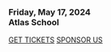 <div class="text-center text-[#f9f3e6] twokay-font-freshman uppercase">
  <h3 class="block text-2xl sm:text-3xl tracking-widest mb-8">
    Friday, May 17, 2024 <br/>
    <span class="cursor-help inline-block" title="15 N Cheyenne Ave, Tulsa, OK 74103">Atlas School</span>
  </h3>

  <div class="flex gap-4 flex-col sm:flex-row max-w-xs sm:max-w-none mx-auto justify-center">
    <!-- TODO: https://github.com/techlahoma/200ok-site/issues/295 -->
    <a tabindex="0" role="link" class="border-double border-8 rounded xtwokay-border-red twokay-bg-red px-3 pt-3 pb-2 block sm:block-inline sm:px-8 md:px-12 text-[#f9f3e6] text-lg tracking-widest" href="https://ti.to/techlahoma/200ok-2024" target="_blank">GET TICKETS</a>
    <!-- TODO: https://github.com/techlahoma/200ok-site/issues/299 -->
    <a tabindex="0" role="link" class="border-double border-8 rounded  twokay-bg-blue px-3 pt-3 pb-2 block sm:block-inline sm:px-8 md:px-12 text-[#f9f3e6] text-lg tracking-widest" href="https://drive.google.com/file/d/1VvH9_xyWEPjStxWd766-1xA42lvvkSod/view" target="_blank">SPONSOR US</a>
  </div>
</div>
